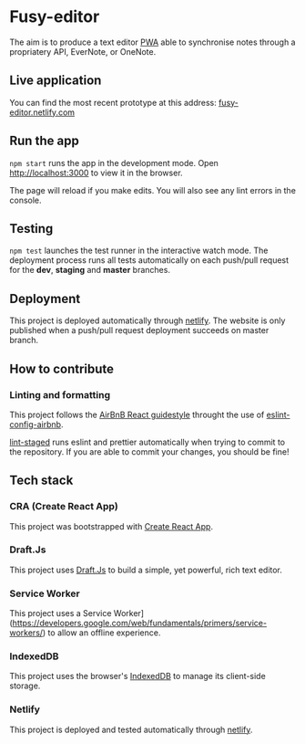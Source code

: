 # Fusy-editor

The aim is to produce a text editor [PWA](https://developers.google.com/web/progressive-web-apps/) able to synchronise notes through a propriatery API, EverNote, or OneNote.

## Live application

You can find the most recent prototype at this address: [fusy-editor.netlify.com](https://fusy-editor.netlify.com/)

## Run the app

`npm start` runs the app in the development mode.
Open [http://localhost:3000](http://localhost:3000) to view it in the browser.

The page will reload if you make edits.
You will also see any lint errors in the console.

## Testing

`npm test` launches the test runner in the interactive watch mode.
The deployment process runs all tests automatically on each push/pull request for the **dev**, **staging** and **master** branches.

## Deployment

This project is deployed automatically through [netlify](https://www.netlify.com/).
The website is only published when a push/pull request deployment succeeds on master branch.

## How to contribute

### Linting and formatting

This project follows the [AirBnB React guidestyle](https://github.com/airbnb/javascript/tree/master/react) throught the use of [eslint-config-airbnb](https://www.npmjs.com/package/eslint-config-airbnb).

[lint-staged](https://www.npmjs.com/package/lint-staged) runs eslint and prettier automatically when trying to commit to the repository. If you are able to commit your changes, you should be fine!

## Tech stack

### CRA (Create React App)

This project was bootstrapped with [Create React App](https://github.com/facebook/create-react-app).

### Draft.Js

This project uses [Draft.Js](https://draftjs.org/) to build a simple, yet powerful, rich text editor.

### Service Worker

This project uses a Service Worker](https://developers.google.com/web/fundamentals/primers/service-workers/) to allow an offline experience.

### IndexedDB

This project uses the browser's [IndexedDB](https://developer.mozilla.org/en-US/docs/Web/API/IndexedDB_API) to manage its client-side storage.

### Netlify

This project is deployed and tested automatically through [netlify](https://www.netlify.com/).

